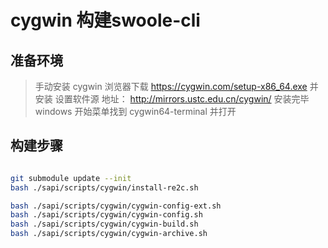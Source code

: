 # cygwin 构建swoole-cli

## 准备环境

> 手动安装 cygwin
> 浏览器下载 https://cygwin.com/setup-x86_64.exe 并安装
> 设置软件源 地址： http://mirrors.ustc.edu.cn/cygwin/
> 安装完毕
> windows 开始菜单找到 cygwin64-terminal 并打开

## 构建步骤

```bash

git submodule update --init
bash ./sapi/scripts/cygwin/install-re2c.sh

bash ./sapi/scripts/cygwin/cygwin-config-ext.sh
bash ./sapi/scripts/cygwin/cygwin-config.sh
bash ./sapi/scripts/cygwin/cygwin-build.sh
bash ./sapi/scripts/cygwin/cygwin-archive.sh

```
